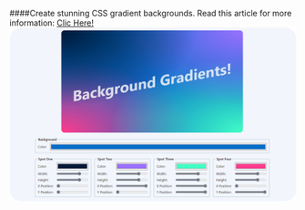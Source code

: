 ####Create stunning CSS gradient backgrounds.
Read this article for more information: [Clic Here!](https://cachecuantico.com)
![Image of the site](assets/img/preview.png "Preview of the site!")